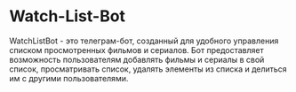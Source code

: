 # Watch-List-Bot
WatchListBot - это телеграм-бот, созданный для удобного управления списком просмотренных фильмов и сериалов. Бот предоставляет возможность пользователям добавлять фильмы и сериалы в свой список, просматривать список, удалять элементы из списка и делиться им с другими пользователями.
